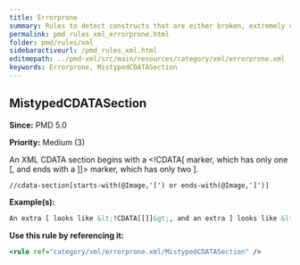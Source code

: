 ```yaml
---
title: Errorprone
summary: Rules to detect constructs that are either broken, extremely confusing or prone to runtime errors.
permalink: pmd_rules_xml_errorprone.html
folder: pmd/rules/xml
sidebaractiveurl: /pmd_rules_xml.html
editmepath: ../pmd-xml/src/main/resources/category/xml/errorprone.xml
keywords: Errorprone, MistypedCDATASection
---
```

## MistypedCDATASection

**Since:** PMD 5.0

**Priority:** Medium (3)

An XML CDATA section begins with a <!CDATA[ marker, which has only one [, and ends with a ]]> marker, which has only two ].

```
//cdata-section[starts-with(@Image,'[') or ends-with(@Image,']')]
```

**Example(s):**

``` xml
An extra [ looks like &lt;!CDATA[[]]&gt;, and an extra ] looks like &lt;!CDATA[]]]&gt;.
```

**Use this rule by referencing it:**
``` xml
<rule ref="category/xml/errorprone.xml/MistypedCDATASection" />
```

